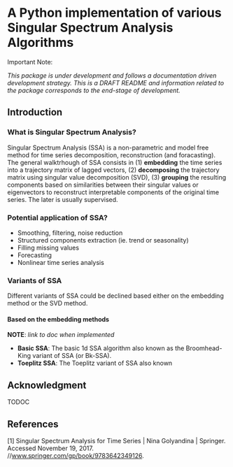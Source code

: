 # A Python implementation of various Singular Spectrum Analysis Algorithms

Important Note:

_This package is under development and follows a documentation driven development strategy. This is a DRAFT README and information related to the package corresponds to the end-stage of development._

## Introduction

### What is Singular Spectrum Analysis?

Singular Spectrum Analysis (SSA) is a non-parametric and model free method for time series decomposition, reconstruction (and foracasting). The general walktrhough of SSA consists in (1) **embedding** the time series into a trajectory matrix of lagged vectors, (2) **decomposing** the trajectory matrix using singular value decomposition (SVD), (3) **grouping** the resulting components based on similarities between their singular values or eigenvectors to reconstruct interpretable components of the original time series. The later is usually supervised.

### Potential application of SSA?

* Smoothing, filtering, noise reduction
* Structured components extraction (ie. trend or seasonality)
* Filling missing values
* Forecasting
* Nonlinear time series analysis

### Variants of SSA

Different variants of SSA could be declined based either on the embedding method or the SVD method.

#### Based on the embedding methods

**NOTE**: _link to doc when implemented_

* **Basic SSA**: The basic 1d SSA algorithm also known as the Broomhead-King variant of SSA (or Bk-SSA). 
* **Toeplitz SSA**: The Toeplitz variant of SSA also known

## Acknowledgment

TODOC

## References

[1] Singular Spectrum Analysis for Time Series | Nina Golyandina | Springer. Accessed November 19, 2017. //www.springer.com/gp/book/9783642349126.


